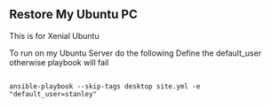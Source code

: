 Restore My Ubuntu PC
-------------

This is for Xenial Ubuntu

To run on my Ubuntu Server do the following
Define the default_user otherwise playbook will fail

```

ansible-playbook --skip-tags desktop site.yml -e "default_user=stanley"
```
